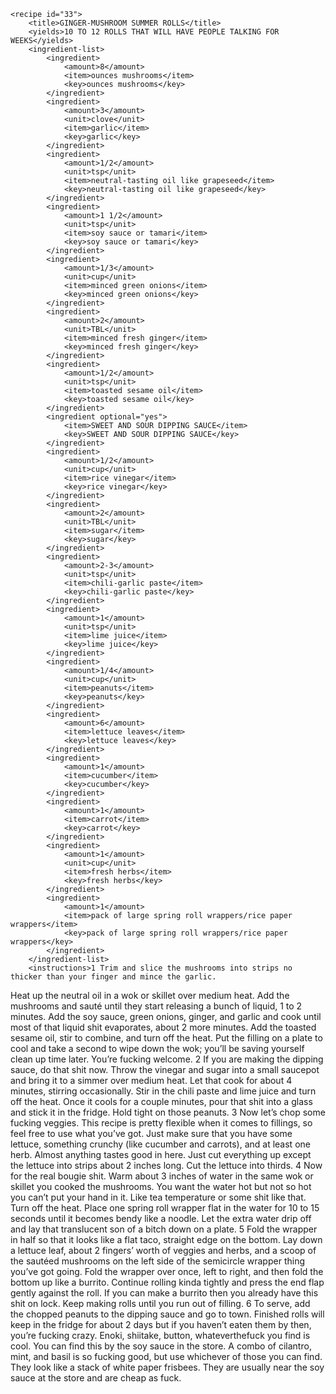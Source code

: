 <?xml version="1.0" encoding="UTF-8"?>
<!DOCTYPE gourmetDoc>
<gourmetDoc>

	<recipe id="33">
		<title>GINGER-MUSHROOM SUMMER ROLLS</title>
		<yields>10 TO 12 ROLLS THAT WILL HAVE PEOPLE TALKING FOR WEEKS</yields>
		<ingredient-list>
			<ingredient>
				<amount>8</amount>
				<item>ounces mushrooms</item>
				<key>ounces mushrooms</key>
			</ingredient>
			<ingredient>
				<amount>3</amount>
				<unit>clove</unit>
				<item>garlic</item>
				<key>garlic</key>
			</ingredient>
			<ingredient>
				<amount>1/2</amount>
				<unit>tsp</unit>
				<item>neutral-tasting oil like grapeseed</item>
				<key>neutral-tasting oil like grapeseed</key>
			</ingredient>
			<ingredient>
				<amount>1 1/2</amount>
				<unit>tsp</unit>
				<item>soy sauce or tamari</item>
				<key>soy sauce or tamari</key>
			</ingredient>
			<ingredient>
				<amount>1/3</amount>
				<unit>cup</unit>
				<item>minced green onions</item>
				<key>minced green onions</key>
			</ingredient>
			<ingredient>
				<amount>2</amount>
				<unit>TBL</unit>
				<item>minced fresh ginger</item>
				<key>minced fresh ginger</key>
			</ingredient>
			<ingredient>
				<amount>1/2</amount>
				<unit>tsp</unit>
				<item>toasted sesame oil</item>
				<key>toasted sesame oil</key>
			</ingredient>
			<ingredient optional="yes">
				<item>SWEET AND SOUR DIPPING SAUCE</item>
				<key>SWEET AND SOUR DIPPING SAUCE</key>
			</ingredient>
			<ingredient>
				<amount>1/2</amount>
				<unit>cup</unit>
				<item>rice vinegar</item>
				<key>rice vinegar</key>
			</ingredient>
			<ingredient>
				<amount>2</amount>
				<unit>TBL</unit>
				<item>sugar</item>
				<key>sugar</key>
			</ingredient>
			<ingredient>
				<amount>2-3</amount>
				<unit>tsp</unit>
				<item>chili-garlic paste</item>
				<key>chili-garlic paste</key>
			</ingredient>
			<ingredient>
				<amount>1</amount>
				<unit>tsp</unit>
				<item>lime juice</item>
				<key>lime juice</key>
			</ingredient>
			<ingredient>
				<amount>1/4</amount>
				<unit>cup</unit>
				<item>peanuts</item>
				<key>peanuts</key>
			</ingredient>
			<ingredient>
				<amount>6</amount>
				<item>lettuce leaves</item>
				<key>lettuce leaves</key>
			</ingredient>
			<ingredient>
				<amount>1</amount>
				<item>cucumber</item>
				<key>cucumber</key>
			</ingredient>
			<ingredient>
				<amount>1</amount>
				<item>carrot</item>
				<key>carrot</key>
			</ingredient>
			<ingredient>
				<amount>1</amount>
				<unit>cup</unit>
				<item>fresh herbs</item>
				<key>fresh herbs</key>
			</ingredient>
			<ingredient>
				<amount>1</amount>
				<item>pack of large spring roll wrappers/rice paper wrappers</item>
				<key>pack of large spring roll wrappers/rice paper wrappers</key>
			</ingredient>
		</ingredient-list>
		<instructions>1 Trim and slice the mushrooms into strips no thicker than your finger and mince the garlic.
Heat up the neutral oil in a wok or skillet over medium heat. Add the mushrooms and sauté
until they start releasing a bunch of liquid, 1 to 2 minutes. Add the soy sauce, green onions,
ginger, and garlic and cook until most of that liquid shit evaporates, about 2 more minutes.
Add the toasted sesame oil, stir to combine, and turn off the heat. Put the filling on a plate to
cool and take a second to wipe down the wok; you’ll be saving yourself clean up time later.
You’re fucking welcome.
2 If you are making the dipping sauce, do that shit now. Throw the vinegar and sugar into a
small saucepot and bring it to a simmer over medium heat. Let that cook for about 4 minutes,
stirring occasionally. Stir in the chili paste and lime juice and turn off the heat. Once it cools
for a couple minutes, pour that shit into a glass and stick it in the fridge. Hold tight on those
peanuts.
3 Now let’s chop some fucking veggies. This recipe is pretty flexible when it comes to fillings,
so feel free to use what you’ve got. Just make sure that you have some lettuce, something
crunchy (like cucumber and carrots), and at least one herb. Almost anything tastes good in
here. Just cut everything up except the lettuce into strips about 2 inches long. Cut the lettuce
into thirds.
4 Now for the real bougie shit. Warm about 3 inches of water in the same wok or skillet you
cooked the mushrooms. You want the water hot but not so hot you can’t put your hand in it.
Like tea temperature or some shit like that. Turn off the heat. Place one spring roll wrapper
flat in the water for 10 to 15 seconds until it becomes bendy like a noodle. Let the extra water
drip off and lay that translucent son of a bitch down on a plate.
5 Fold the wrapper in half so that it looks like a flat taco, straight edge on the bottom. Lay
down a lettuce leaf, about 2 fingers’ worth of veggies and herbs, and a scoop of the sautéed
mushrooms on the left side of the semicircle wrapper thing you’ve got going. Fold the wrapper
over once, left to right, and then fold the bottom up like a burrito. Continue rolling kinda
tightly and press the end flap gently against the roll. If you can make a burrito then you already
have this shit on lock. Keep making rolls until you run out of filling.
6 To serve, add the chopped peanuts to the dipping sauce and go to town. Finished rolls will
keep in the fridge for about 2 days but if you haven’t eaten them by then, you’re fucking crazy.</instructions>
		<modifications>Enoki, shiitake, button, whateverthefuck you find is cool.
 You can find this by the soy sauce in the store.
 A combo of cilantro, mint, and basil is so fucking good, but use whichever of those you can find.
 They look like a stack of white paper frisbees. They are usually near the soy sauce at the store and are cheap as fuck.</modifications>
	</recipe>
	
</gourmetDoc>